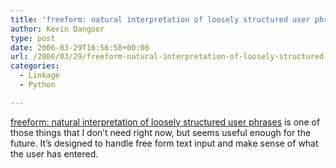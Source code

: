 ```yaml
---
title: 'freeform: natural interpretation of loosely structured user phrases'
author: Kevin Dangoor
type: post
date: 2006-03-29T16:56:58+00:00
url: /2006/03/29/freeform-natural-interpretation-of-loosely-structured-user-phrases/
categories:
  - Linkage
  - Python

---
```

[freeform: natural interpretation of loosely structured user phrases][1] is one of those things that I don&#8217;t need right now, but seems useful enough for the future. It&#8217;s designed to handle free form text input and make sense of what the user has entered.

 [1]: http://svn.wiretooth.com/downloads/freeform.html